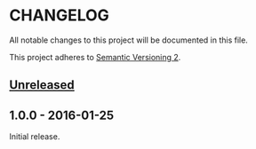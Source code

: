 # CHANGELOG
All notable changes to this project will be documented in this file.

This project adheres to [Semantic Versioning 2](http://semver.org/).

## [Unreleased]


## 1.0.0 - 2016-01-25

Initial release.


[Unreleased]: https://github.com/niels-nijens/protocol-stream/compare/1.0.0...HEAD
